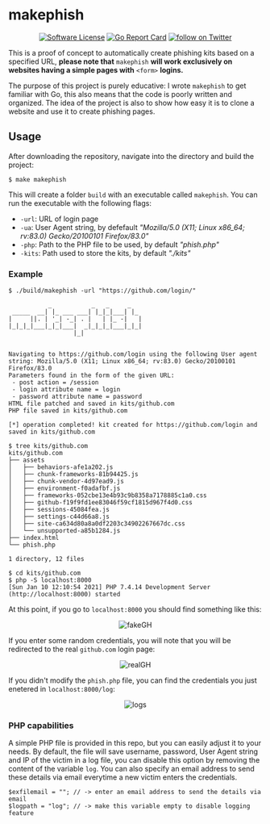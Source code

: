 # makephish

<p align="center">
  <p align="center">
    <a href="https://github.com/andpalmier/makephish/blob/master/LICENSE"><img alt="Software License" src="https://img.shields.io/badge/license-GPL3-brightgreen.svg?style=flat-square"></a>
    <a href="https://goreportcard.com/report/github.com/andpalmier/makephish"><img alt="Go Report Card" src="https://goreportcard.com/badge/github.com/andpalmier/goransom?style=flat-square"></a>
    <a href="https://twitter.com/intent/follow?screen_name=andpalmier"><img src="https://img.shields.io/twitter/follow/andpalmier?style=social&logo=twitter" alt="follow on Twitter"></a>
  </p>
</p>


This is a proof of concept to automatically create phishing kits based on a specified URL, **please note that** `makephish` **will work exclusively on websites having a simple pages with** `<form>` **logins.**

The purpose of this project is purely educative: I wrote `makephish` to get familiar with Go, this also means that the code is poorly written and organized. The idea of the project is also to show how easy it is to clone a website and use it to create phishing pages.

## Usage

After downloading the repository, navigate into the directory and build the project:

```
$ make makephish
```

This will create a folder `build` with an executable called `makephish`. You can run the executable with the following flags:

- `-url`: URL of login page
- `-ua`: User Agent string, by defefault *"Mozilla/5.0 (X11; Linux x86_64; rv:83.0) Gecko/20100101 Firefox/83.0"*
- `-php`: Path to the PHP file to be used, by default *"phish.php"*
- `-kits`: Path used to store the kits, by default *"./kits"*


### Example

```
$ ./build/makephish -url "https://github.com/login/"

           _           _   _     _
 _____  __| |_ ___ ___| |_|_|___| |_
|     ||. | '_| -_| . |   | |_ -|   |
|_|_|_|___|_|_|___|  _|_|_|_|___|_|_|
                  |_|


Navigating to https://github.com/login using the following User agent string: Mozilla/5.0 (X11; Linux x86_64; rv:83.0) Gecko/20100101 Firefox/83.0
Parameters found in the form of the given URL:
 - post action = /session
 - login attribute name = login
 - password attribute name = password
HTML file patched and saved in kits/github.com
PHP file saved in kits/github.com

[*] operation completed! kit created for https://github.com/login and saved in kits/github.com

$ tree kits/github.com
kits/github.com
├── assets
│   ├── behaviors-afe1a202.js
│   ├── chunk-frameworks-81b94425.js
│   ├── chunk-vendor-4d97ead9.js
│   ├── environment-f0adafbf.js
│   ├── frameworks-052cbe13e4b93c9b8358a7178885c1a0.css
│   ├── github-f19f9fd1ee83046f59cf1815d967f4d0.css
│   ├── sessions-45084fea.js
│   ├── settings-c44d66a8.js
│   ├── site-ca634d80a8a0df2203c34902267667dc.css
│   └── unsupported-a85b1284.js
├── index.html
└── phish.php

1 directory, 12 files

$ cd kits/github.com
$ php -S localhost:8000
[Sun Jan 10 12:10:54 2021] PHP 7.4.14 Development Server (http://localhost:8000) started
```

At this point, if you go to `localhost:8000` you should find something like this:

<p align="center">
  <img alt="fakeGH" src="https://github.com/andpalmier/makephish/blob/main/img/fakeGH.png?raw=true" />
</p>

If you enter some random credentials, you will note that you will be redirected to the real `github.com` login page:

<p align="center">
  <img alt="realGH" src="https://github.com/andpalmier/makephish/blob/main/img/realGH.png?raw=true" />
</p>

If you didn't modify the `phish.php` file, you can find the credentials you just enetered in `localhost:8000/log`:


<p align="center">
  <img alt="logs" src="https://github.com/andpalmier/makephish/blob/main/img/logs.png?raw=true" />
</p>

### PHP capabilities

A simple PHP file is provided in this repo, but you can easily adjust it to your needs. By default, the file will save username, password, User Agent string and IP of the victim in a log file, you can disable this option by removing the content of the variable `log`. You can also specify an email address to send these details via email everytime a new victim enters the credentials.

```
$exfilemail = ""; // -> enter an email address to send the details via email
$logpath = "log"; // -> make this variable empty to disable logging feature
```
